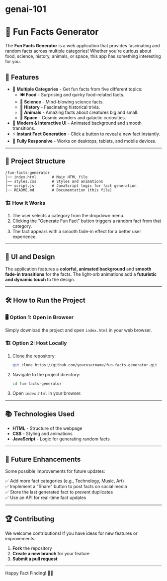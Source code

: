 # genai-101
# 🎉 Fun Facts Generator  

The **Fun Facts Generator** is a web application that provides fascinating and random facts across multiple categories! Whether you're curious about food, science, history, animals, or space, this app has something interesting for you.  

## 🚀 Features  

- 🌟 **Multiple Categories** - Get fun facts from five different topics:  
  - 🍽️ **Food** - Surprising and quirky food-related facts.  
  - 🔬 **Science** - Mind-blowing science facts.  
  - 📜 **History** - Fascinating historical trivia.  
  - 🐾 **Animals** - Amazing facts about creatures big and small.  
  - 🌌 **Space** - Cosmic wonders and galactic curiosities.  
- 🎨 **Modern & Interactive UI** - Animated background and smooth transitions.  
- ⚡ **Instant Fact Generation** - Click a button to reveal a new fact instantly.  
- 📱 **Fully Responsive** - Works on desktops, tablets, and mobile devices.  

---

## 📂 Project Structure  

```
/fun-facts-generator
│── index.html       # Main HTML file  
│── styles.css       # Styles and animations  
│── script.js        # JavaScript logic for fact generation  
│── README.md        # Documentation (this file)  
```

### 🏗️ How It Works  

1. The user selects a category from the dropdown menu.  
2. Clicking the "Generate Fun Fact" button triggers a random fact from that category.  
3. The fact appears with a smooth fade-in effect for a better user experience.  

---

## 🎨 UI and Design  

The application features a **colorful, animated background** and **smooth fade-in transitions** for the facts. The light-orb animations add a **futuristic and dynamic touch** to the design.  

---

## 🛠️ How to Run the Project  

### 🖥️ Option 1: Open in Browser  

Simply download the project and open `index.html` in your web browser.  

### 🏗️ Option 2: Host Locally  

1. Clone the repository:  
   ```bash
   git clone https://github.com/yourusername/fun-facts-generator.git
   ```
2. Navigate to the project directory:  
   ```bash
   cd fun-facts-generator
   ```
3. Open `index.html` in your browser.  

---

## 📚 Technologies Used  

- **HTML** - Structure of the webpage  
- **CSS** - Styling and animations  
- **JavaScript** - Logic for generating random facts  

---

## 🌟 Future Enhancements  

Some possible improvements for future updates:  

✅ Add more fact categories (e.g., Technology, Music, Art)  
✅ Implement a "Share" button to post facts on social media  
✅ Store the last generated fact to prevent duplicates  
✅ Use an API for real-time fact updates  

---

## 🏆 Contributing  

We welcome contributions! If you have ideas for new features or improvements:  

1. **Fork** the repository  
2. **Create a new branch** for your feature  
3. **Submit a pull request**  

---

Happy Fact Finding! 🚀✨  
```
